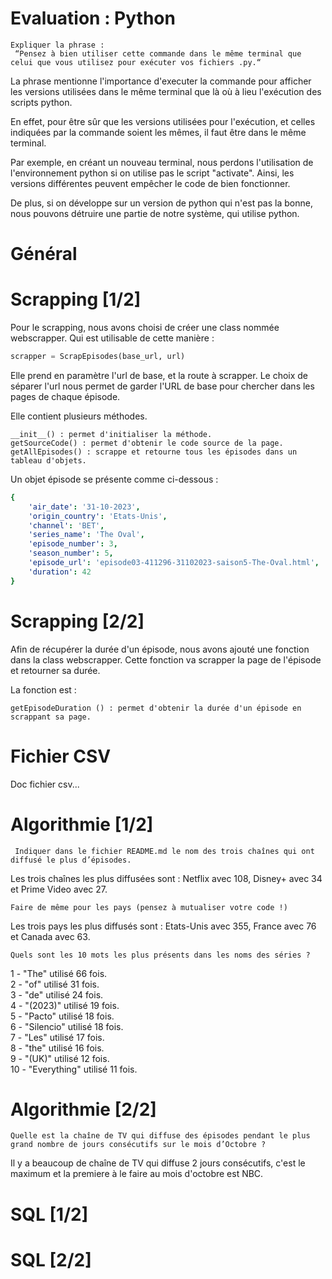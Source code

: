 # Evaluation : Python
```
Expliquer la phrase :
 “Pensez à bien utiliser cette commande dans le même terminal que celui que vous utilisez pour exécuter vos fichiers .py.“
```
La phrase mentionne l'importance d'executer la commande pour afficher les versions utilisées dans le même terminal que là où à lieu l'exécution des scripts python.

En effet, pour être sûr que les versions utilisées pour l'exécution, et celles indiquées par la commande soient les mêmes, il faut être dans le même terminal.

Par exemple, en créant un nouveau terminal, nous perdons l'utilisation de l'environnement python si on utilise pas le script "activate". Ainsi, les versions différentes peuvent empêcher le code de bien fonctionner.

De plus, si on développe sur un version de python qui n'est pas la bonne, nous pouvons détruire une partie de notre système, qui utilise python.

 # Général
 

 # Scrapping [1/2]
 Pour le scrapping, nous avons choisi de créer une class nommée webscrapper. Qui est utilisable de cette manière :
 ```py
 scrapper = ScrapEpisodes(base_url, url)
 ```
Elle prend en paramètre l'url de base, et la route à scrapper. Le choix de séparer l'url nous permet de garder l'URL de base pour chercher dans les pages de chaque épisode.

Elle contient plusieurs méthodes.
```
__init__() : permet d'initialiser la méthode.
getSourceCode() : permet d'obtenir le code source de la page.
getAllEpisodes() : scrappe et retourne tous les épisodes dans un tableau d'objets.
```

Un objet épisode se présente comme ci-dessous :
```yml
{
    'air_date': '31-10-2023',
    'origin_country': 'Etats-Unis',
    'channel': 'BET',
    'series_name': 'The Oval',
    'episode_number': 3,
    'season_number': 5,
    'episode_url': 'episode03-411296-31102023-saison5-The-Oval.html',
    'duration': 42
}
```

 # Scrapping [2/2]
Afin de récupérer la durée d'un épisode, nous avons ajouté une fonction dans la class webscrapper. Cette fonction va scrapper la page de l'épisode et retourner sa durée.

La fonction est :
```
getEpisodeDuration () : permet d'obtenir la durée d'un épisode en scrappant sa page.
```

# Fichier CSV
Doc fichier csv...

 # Algorithmie [1/2]
```
 Indiquer dans le fichier README.md le nom des trois chaînes qui ont diffusé le plus d’épisodes. 
```
Les trois chaînes les plus diffusées sont : Netflix avec 108, Disney+ avec 34 et Prime Video avec 27.

```
Faire de même pour les pays (pensez à mutualiser votre code !)
```
Les trois pays les plus diffusés sont : Etats-Unis avec 355, France avec 76 et Canada avec 63.

```
Quels sont les 10 mots les plus présents dans les noms des séries ? 
```
1 - "The" utilisé 66 fois.  
2 - "of" utilisé 31 fois.  
3 - "de" utilisé 24 fois.  
4 - "(2023)" utilisé 19 fois.  
5 - "Pacto" utilisé 18 fois.  
6 - "Silencio" utilisé 18 fois.  
7 - "Les" utilisé 17 fois.  
8 - "the" utilisé 16 fois.  
9 - "(UK)" utilisé 12 fois.  
10 - "Everything" utilisé 11 fois.


 # Algorithmie [2/2]
```
Quelle est la chaîne de TV qui diffuse des épisodes pendant le plus grand nombre de jours consécutifs sur le mois d’Octobre ? 
```
Il y a beaucoup de chaîne de TV qui diffuse 2 jours consécutifs, c'est le maximum et la premiere à le faire au mois d'octobre est NBC.

# SQL [1/2]
# SQL [2/2]